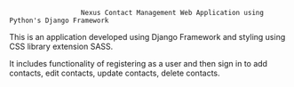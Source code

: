                       Nexus Contact Management Web Application using Python's Django Framework
This is an application developed using Django Framework and styling using CSS library extension SASS.

It includes functionality of registering as a user and then sign in to add contacts, edit contacts, update contacts, delete contacts.

